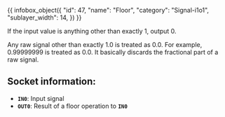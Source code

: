 {{ infobox_object({
	"id": 47,
	"name": "Floor",
	"category": "Signal-i1o1",
	"sublayer_width": 14,
}) }}

If the input value is anything other than exactly 1, output 0.

Any raw signal other than exactly 1.0 is treated as 0.0. For example, 0.99999999 is treated as 0.0. It basically discards the fractional part of a raw signal.

## Socket information:
- **`IN0`**: Input signal
- **`OUT0`**: Result of a floor operation to **`IN0`**